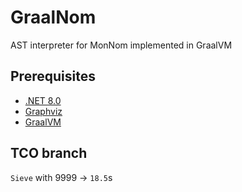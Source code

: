# GraalNom
AST interpreter for MonNom implemented in GraalVM


## Prerequisites
- [.NET 8.0](https://dotnet.microsoft.com/en-us/download/dotnet/8.0)
- [Graphviz](https://graphviz.org/download/)
- [GraalVM](https://www.graalvm.org/downloads/)


## TCO branch
`Sieve` with 9999 -> `18.5`s